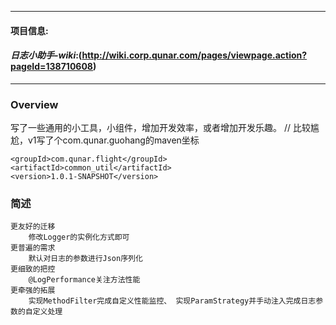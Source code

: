 --------------------------------------------------------------------------------
#### **项目信息**:
#### *日志小助手-wiki*:(http://wiki.corp.qunar.com/pages/viewpage.action?pageId=138710608)<br />
--------------------------------------------------------------------------------

### **Overview**

写了一些通用的小工具，小组件，增加开发效率，或者增加开发乐趣。
// 比较尴尬，v1写了个com.qunar.guohang的maven坐标

```
<groupId>com.qunar.flight</groupId>
<artifactId>common_util</artifactId>
<version>1.0.1-SNAPSHOT</version>
```


### **简述**

    更友好的迁移
        修改Logger的实例化方式即可
    更普遍的需求
        默认对日志的参数进行Json序列化
    更细致的把控
        @LogPerformance关注方法性能
    更牵强的拓展
        实现MethodFilter完成自定义性能监控、 实现ParamStrategy并手动注入完成日志参数的自定义处理

